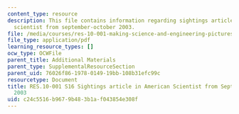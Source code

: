 ```yaml
---
content_type: resource
description: This file contains information regarding sightings article in american
  scientist from september-october 2003.
file: /media/courses/res-10-001-making-science-and-engineering-pictures-a-practical-guide-to-presenting-your-work-spring-2016/c24c5516b9679b483b1af043854e308f_MITRES_10_001S16_SeptOct03.pdf
file_type: application/pdf
learning_resource_types: []
ocw_type: OCWFile
parent_title: Additional Materials
parent_type: SupplementalResourceSection
parent_uid: 76026f86-1978-0149-19bb-108b31efc99c
resourcetype: Document
title: RES.10-001 S16 Sightings article in American Scientist from September-October
  2003
uid: c24c5516-b967-9b48-3b1a-f043854e308f
---
```

